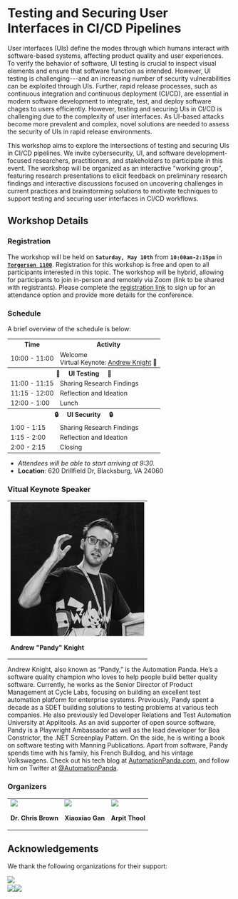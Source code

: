 # Testing and Securing User Interfaces in CI/CD Pipelines

User interfaces (UIs) define the modes through which humans interact with software-based systems, affecting product quality and user experiences. To verify the behavior of software, UI testing is crucial to inspect visual elements and ensure that software function as intended. However, UI testing is challenging---and an increasing number of security vulnerabilities can be exploited through UIs. Further, rapid release processes, such as continuous integration and continuous deployment (CI/CD), are essential in modern software development to integrate, test, and deploy software chages to users efficiently. However, testing and securing UIs in CI/CD is challenging due to the complexity of user interfaces. As UI-based attacks become more prevalent and complex, novel solutions are needed to assess the security of UIs in rapid release environments.

This workshop aims to explore the intersections of testing and securing UIs in CI/CD pipelines. We invite cybersecurity, UI, and software development-focused researchers, practitioners, and stakeholders to participate in this event. The workshop will be organized as an interactive "working group", featuring research presentations to elicit feedback on preliminary research findings and interactive discussions focused on uncovering challenges in current practices and brainstorming solutions to motivate techniques to support testing and securing user interfaces in CI/CD workflows.

## Workshop Details

### Registration

The workshop will be held on **```Saturday, May 10th```** from **```10:00am-2:15pm```** in [**```Torgersen 1100```**](https://maps.app.goo.gl/st6eZJrdTqzouBNF9). Registration for this workshop is free and open to all participants interested in this topic. The workshop will be hybrid, allowing for participants to join in-person and remotely via Zoom (link to be shared with registrants). Please complete the [registration link](https://forms.gle/oX2J1xqQJNvNbc3h8) to sign up for an attendance option and provide more details for the conference.

### Schedule

A brief overview of the schedule is below:

<table>
  <tr><th>Time</th><th>Activity</th></tr>
  <tr><td>10:00 - 11:00</td><td>Welcome <br> Virtual Keynote: <a href="https://automationpanda.com/about/">Andrew Knight</a> 🐼</td></tr>
  <tr><th colspan=2>🧪 &nbsp;&nbsp;&nbsp; UI Testing &nbsp;&nbsp;&nbsp; 🧪</th></tr>
  <tr><td>11:00 - 11:15</td><td>Sharing Research Findings</td></tr>
  <tr><td>11:15 - 12:00</td><td> Reflection and Ideation</td></tr>
  <tr><td>12:00 - 1:00 </td><td>Lunch</td></tr>
  <tr><th colspan=2>🔒 &nbsp;&nbsp;&nbsp; UI Security &nbsp;&nbsp;&nbsp; 🔒</th></tr>
  <tr><td>1:00 - 1:15</td><td>Sharing Research Findings</td></tr>
  <tr><td>1:15 - 2:00</td><td> Reflection and Ideation</td></tr>
  <tr><td>2:00 - 2:15</td><td>Closing</td></tr>
</table>

* _Attendees will be able to start arriving at 9:30._
* **Location**: 620 Drillfield Dr, Blacksburg, VA 24060

### Vitual Keynote Speaker

<table>
<tr>
    <td>
        <div>
		<img src="./assets/images/andy_django_profile_zoom_small.jpg" style="height: 300px; object-fit: contain;">
		<p class="title"><b>Andrew "Pandy" Knight</b></p>
	</div>
    </td>
</tr>
</table>

Andrew Knight, also known as “Pandy,” is the Automation Panda. He’s a software quality champion who loves to help people build better quality software. Currently, he works as the Senior Director of Product Management at Cycle Labs, focusing on building an excellent test automation platform for enterprise systems. Previously, Pandy spent a decade as a SDET building solutions to testing problems at various tech companies. He also previously led Developer Relations and Test Automation University at Applitools. As an avid supporter of open source software, Pandy is a Playwright Ambassador as well as the lead developer for Boa Constrictor, the .NET Screenplay Pattern. On the side, he is writing a book on software testing with Manning Publications. Apart from software, Pandy spends time with his family, his French Bulldog, and his vintage Volkswagens. Check out his tech blog at [AutomationPanda.com](https://automationpanda.com/), and follow him on Twitter at [@AutomationPanda](https://x.com/automationpanda).


### Organizers

<table>
<tr>
    <td>
        <div>
		<img src="https://code-world-no-blanket.github.io/files/img/lab/brown2.png" style="height: 300px; object-fit: contain;">
		<p class="title"><b>Dr. Chris Brown</b></p>
	</div>
    </td>
    <td>
        <div>
		<img src="https://code-world-no-blanket.github.io/files/img/lab/gan.png" style="height: 300px; object-fit: contain;">
		<p class="title"><b>Xiaoxiao Gan</b></p>
	</div>
    </td>
  <td>
        <div>
		<img src="https://code-world-no-blanket.github.io/files/img/lab/thool.png" style="height: 300px; object-fit: contain;">
		<p class="title"><b>Arpit Thool</b></p>
	</div>
    </td>
</tr>
</table>





## Acknowledgements

We thank the following organizations for their support:


<a href="https://cyberinitiative.org/"><img src="https://cyberinitiative.org/content/dam/cci_research_vt_edu/whiteCCI_Full_Lockup_Web.png" style="height: 90px;"></a><br>
<a href="https://code-world-no-blanket.github.io/"><img src="https://code-world-no-blanket.github.io/files/img/codeworld-Logo-Color.png"  style="height: 140px;"></a><a href="https://cs.vt.edu"><img src="https://code-world-no-blanket.github.io/files/img/vt.png"  style="height: 160px;"></a>
